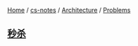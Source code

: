 [Home](https://mengxianbin.github.io) /
[cs-notes](https://mengxianbin.github.io/cs-notes/site) /
[Architecture](https://mengxianbin.github.io/cs-notes/site/Architecture) /
[Problems](https://mengxianbin.github.io/cs-notes/site/Architecture/Problems)

## [秒杀](https://mengxianbin.github.io/cs-notes/site/Architecture/Problems/%E7%A7%92%E6%9D%80/)
